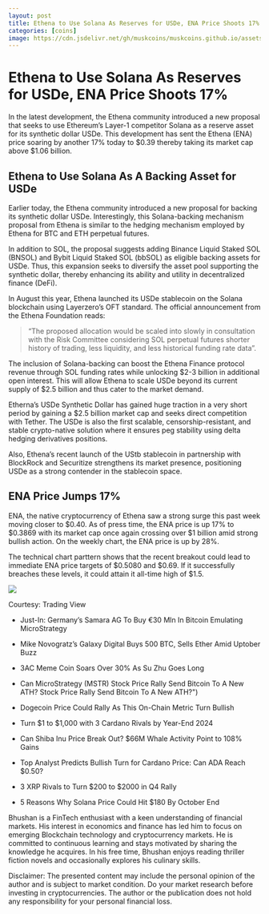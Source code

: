 ```yaml
---
layout: post
title: Ethena to Use Solana As Reserves for USDe, ENA Price Shoots 17%
categories: [coins]
image: https://cdn.jsdelivr.net/gh/muskcoins/muskcoins.github.io/assets/images/telegram-game-logo.png
---
```

# Ethena to Use Solana As Reserves for USDe, ENA Price Shoots 17%
In the latest development, the Ethena community introduced a new proposal that seeks to use Ethereum’s Layer-1 competitor Solana as a reserve asset for its synthetic dollar USDe. This development has sent the Ethena (ENA) price soaring by another 17% today to $0.39 thereby taking its market cap above $1.06 billion.

Ethena to Use Solana As A Backing Asset for USDe
------------------------------------------------

Earlier today, the Ethena community introduced a new proposal for backing its synthetic dollar USDe. Interestingly, this Solana-backing mechanism proposal from Ethena is similar to the hedging mechanism employed by Ethena for BTC and ETH perpetual futures.

In addition to SOL, the proposal suggests adding Binance Liquid Staked SOL (BNSOL) and Bybit Liquid Staked SOL (bbSOL) as eligible backing assets for USDe. Thus, this expansion seeks to diversify the asset pool supporting the synthetic dollar, thereby enhancing its ability and utility in decentralized finance (DeFi).

In August this year, Ethena launched its USDe stablecoin on the Solana blockchain using Layerzero’s OFT standard. The official announcement from the Ethena Foundation reads:

> “The proposed allocation would be scaled into slowly in consultation with the Risk Committee considering SOL perpetual futures shorter history of trading, less liquidity, and less historical funding rate data”.

The inclusion of Solana-backing can boost the Ethena Finance protocol revenue through SOL funding rates while unlocking $2-3 billion in additional open interest. This will allow Ethena to scale USDe beyond its current supply of $2.5 billion and thus cater to the market demand.

Etherna’s USDe Synthetic Dollar has gained huge traction in a very short period by gaining a $2.5 billion market cap and seeks direct competition with Tether. The USDe is also the first scalable, censorship-resistant, and stable crypto-native solution where it ensures peg stability using delta hedging derivatives positions.

Also, Ethena’s recent launch of the UStb stablecoin in partnership with BlockRock and Securitize strengthens its market presence, positioning USDe as a strong contender in the stablecoin space.

ENA Price Jumps 17%
-------------------

ENA, the native cryptocurrency of Ethena saw a strong surge this past week moving closer to $0.40. As of press time, the ENA price is up 17% to $0.3869 with its market cap once again crossing over $1 billion amid strong bullish action. On the weekly chart, the ENA price is up by 28%.

The technical chart parttern shows that the recent breakout could lead to immediate ENA price targets of $0.5080 and $0.69. If it successfully breaches these levels, it could attain it all-time high of $1.5.

![](https://coingape.com/wp-content/uploads/2024/10/ENAUST.png)

Courtesy: Trading View

*   Just-In: Germany’s Samara AG To Buy €30 Mln In Bitcoin Emulating MicroStrategy
*   Mike Novogratz’s Galaxy Digital Buys 500 BTC, Sells Ether Amid Uptober Buzz
*   3AC Meme Coin Soars Over 30% As Su Zhu Goes Long
*   Can MicroStrategy (MSTR) Stock Price Rally Send Bitcoin To A New ATH? Stock Price Rally Send Bitcoin To A New ATH?")
*   Dogecoin Price Could Rally As This On-Chain Metric Turn Bullish

*   Turn $1 to $1,000 with 3 Cardano Rivals by Year-End 2024
*   Can Shiba Inu Price Break Out? $66M Whale Activity Point to 108% Gains
*   Top Analyst Predicts Bullish Turn for Cardano Price: Can ADA Reach $0.50?
*   3 XRP Rivals to Turn $200 to $2000 in Q4 Rally
*   5 Reasons Why Solana Price Could Hit $180 By October End

Bhushan is a FinTech enthusiast with a keen understanding of financial markets. His interest in economics and finance has led him to focus on emerging Blockchain technology and cryptocurrency markets. He is committed to continuous learning and stays motivated by sharing the knowledge he acquires. In his free time, Bhushan enjoys reading thriller fiction novels and occasionally explores his culinary skills.

Disclaimer: The presented content may include the personal opinion of the author and is subject to market condition. Do your market research before investing in cryptocurrencies. The author or the publication does not hold any responsibility for your personal financial loss.